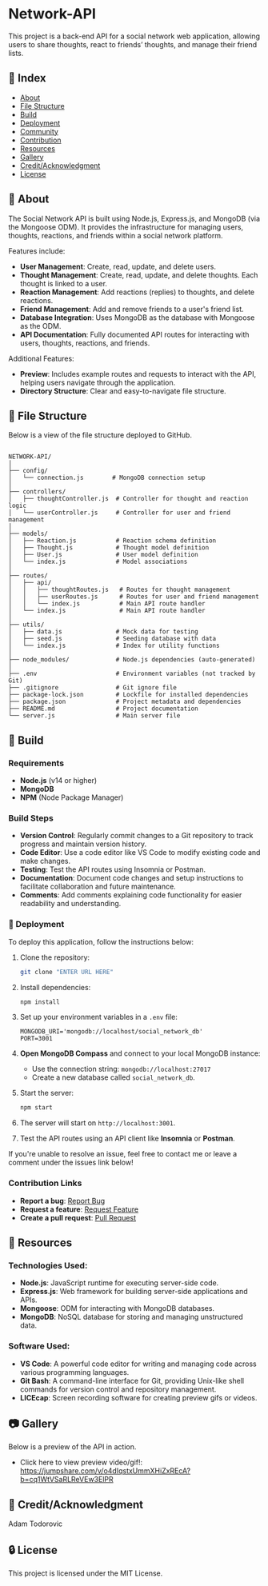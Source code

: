 # Network-API

This project is a back-end API for a social network web application, allowing users to share thoughts, react to friends’ thoughts, and manage their friend lists.

## :ledger: Index

- [About](#beginner-about)
- [File Structure](#file_folder-file-structure)
- [Build](#hammer-build)  
- [Deployment](#rocket-deployment)  
- [Community](#cherry_blossom-community)
- [Contribution](#fire-contribution)
- [Resources](#page_facing_up-resources)
- [Gallery](#camera-gallery)
- [Credit/Acknowledgment](#star2-creditacknowledgment)
- [License](#lock-license)

## :beginner: About

The Social Network API is built using Node.js, Express.js, and MongoDB (via the Mongoose ODM). It provides the infrastructure for managing users, thoughts, reactions, and friends within a social network platform.

Features include:
- **User Management**: Create, read, update, and delete users.
- **Thought Management**: Create, read, update, and delete thoughts. Each thought is linked to a user.
- **Reaction Management**: Add reactions (replies) to thoughts, and delete reactions.
- **Friend Management**: Add and remove friends to a user's friend list.
- **Database Integration**: Uses MongoDB as the database with Mongoose as the ODM.
- **API Documentation**: Fully documented API routes for interacting with users, thoughts, reactions, and friends.

Additional Features:
- **Preview**: Includes example routes and requests to interact with the API, helping users navigate through the application.
- **Directory Structure**: Clear and easy-to-navigate file structure.

## :file_folder: File Structure

Below is a view of the file structure deployed to GitHub.

```plaintext

NETWORK-API/
│
├── config/
│   └── connection.js        # MongoDB connection setup
│
├── controllers/
│   ├── thoughtController.js  # Controller for thought and reaction logic
│   └── userController.js     # Controller for user and friend management
│
├── models/
│   ├── Reaction.js           # Reaction schema definition
│   ├── Thought.js            # Thought model definition
│   ├── User.js               # User model definition
│   └── index.js              # Model associations
│
├── routes/
│   ├── api/
│   │   ├── thoughtRoutes.js   # Routes for thought management
│   │   ├── userRoutes.js      # Routes for user and friend management
│   │   └── index.js           # Main API route handler
│   └── index.js               # Main API route handler
│
├── utils/
│   ├── data.js               # Mock data for testing
│   ├── seed.js               # Seeding database with data
│   └── index.js              # Index for utility functions
│
├── node_modules/             # Node.js dependencies (auto-generated)
│
├── .env                      # Environment variables (not tracked by Git)
├── .gitignore                # Git ignore file
├── package-lock.json         # Lockfile for installed dependencies
├── package.json              # Project metadata and dependencies
├── README.md                 # Project documentation
└── server.js                 # Main server file

```

## :hammer: Build

### Requirements
- **Node.js** (v14 or higher)
- **MongoDB**
- **NPM** (Node Package Manager)

### Build Steps
- **Version Control**: Regularly commit changes to a Git repository to track progress and maintain version history.
- **Code Editor**: Use a code editor like VS Code to modify existing code and make changes.
- **Testing**: Test the API routes using Insomnia or Postman.
- **Documentation**: Document code changes and setup instructions to facilitate collaboration and future maintenance.
- **Comments**: Add comments explaining code functionality for easier readability and understanding.

### :rocket: Deployment

To deploy this application, follow the instructions below:

1. Clone the repository:
    ```bash
    git clone "ENTER URL HERE"
    ```

2. Install dependencies:
    ```bash
    npm install
    ```

3. Set up your environment variables in a `.env` file:
    ```env
    MONGODB_URI='mongodb://localhost/social_network_db'
    PORT=3001
    ```

4. **Open MongoDB Compass** and connect to your local MongoDB instance:
    - Use the connection string: `mongodb://localhost:27017`
    - Create a new database called `social_network_db`.

5. Start the server:
    ```bash
    npm start
    ```

6. The server will start on `http://localhost:3001`.

7. Test the API routes using an API client like **Insomnia** or **Postman**.

If you're unable to resolve an issue, feel free to contact me or leave a comment under the issues link below!

### Contribution Links
- **Report a bug**: [Report Bug](https://github.com/ProjectAdam95/Network-API/issues)
- **Request a feature**: [Request Feature](https://github.com/ProjectAdam95/Network-API/issues)
- **Create a pull request**: [Pull Request](https://github.com/ProjectAdam95/Network-API/pulls)

## :page_facing_up: Resources

### Technologies Used:
- **Node.js**: JavaScript runtime for executing server-side code.
- **Express.js**: Web framework for building server-side applications and APIs.
- **Mongoose**: ODM for interacting with MongoDB databases.
- **MongoDB**: NoSQL database for storing and managing unstructured data.

### Software Used:
- **VS Code**: A powerful code editor for writing and managing code across various programming languages.
- **Git Bash**: A command-line interface for Git, providing Unix-like shell commands for version control and repository management.
- **LICEcap**: Screen recording software for creating preview gifs or videos.

## :camera: Gallery

Below is a preview of the API in action.

- Click here to view preview video/gif!: https://jumpshare.com/v/o4dIqstxUmmXHiZxREcA?b=cq1WtVSaRLReVEw3ElPR

## :star2: Credit/Acknowledgment

Adam Todorovic

## :lock: License

This project is licensed under the MIT License.
